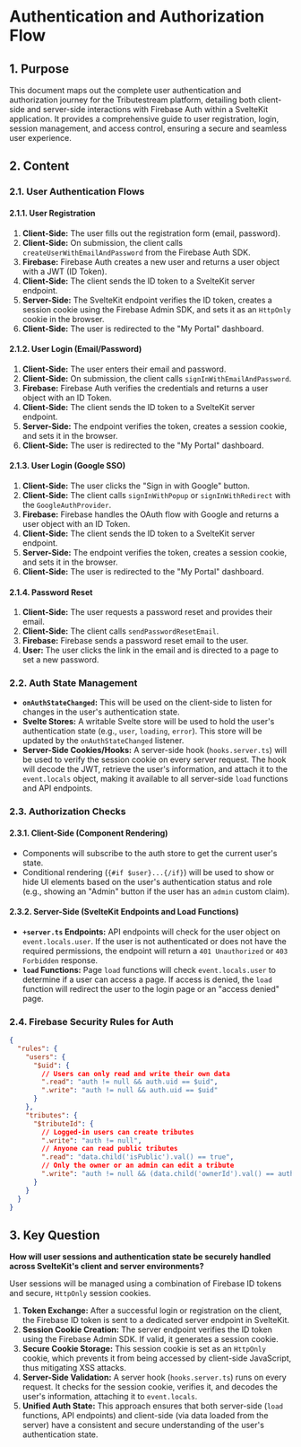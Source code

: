 # Authentication and Authorization Flow

## 1. Purpose

This document maps out the complete user authentication and authorization journey for the Tributestream platform, detailing both client-side and server-side interactions with Firebase Auth within a SvelteKit application. It provides a comprehensive guide to user registration, login, session management, and access control, ensuring a secure and seamless user experience.

## 2. Content

### 2.1. User Authentication Flows

#### 2.1.1. User Registration

1.  **Client-Side:** The user fills out the registration form (email, password).
2.  **Client-Side:** On submission, the client calls `createUserWithEmailAndPassword` from the Firebase Auth SDK.
3.  **Firebase:** Firebase Auth creates a new user and returns a user object with a JWT (ID Token).
4.  **Client-Side:** The client sends the ID token to a SvelteKit server endpoint.
5.  **Server-Side:** The SvelteKit endpoint verifies the ID token, creates a session cookie using the Firebase Admin SDK, and sets it as an `HttpOnly` cookie in the browser.
6.  **Client-Side:** The user is redirected to the "My Portal" dashboard.

#### 2.1.2. User Login (Email/Password)

1.  **Client-Side:** The user enters their email and password.
2.  **Client-Side:** On submission, the client calls `signInWithEmailAndPassword`.
3.  **Firebase:** Firebase Auth verifies the credentials and returns a user object with an ID Token.
4.  **Client-Side:** The client sends the ID token to a SvelteKit server endpoint.
5.  **Server-Side:** The endpoint verifies the token, creates a session cookie, and sets it in the browser.
6.  **Client-Side:** The user is redirected to the "My Portal" dashboard.

#### 2.1.3. User Login (Google SSO)

1.  **Client-Side:** The user clicks the "Sign in with Google" button.
2.  **Client-Side:** The client calls `signInWithPopup` or `signInWithRedirect` with the `GoogleAuthProvider`.
3.  **Firebase:** Firebase handles the OAuth flow with Google and returns a user object with an ID Token.
4.  **Client-Side:** The client sends the ID token to a SvelteKit server endpoint.
5.  **Server-Side:** The endpoint verifies the token, creates a session cookie, and sets it in the browser.
6.  **Client-Side:** The user is redirected to the "My Portal" dashboard.

#### 2.1.4. Password Reset

1.  **Client-Side:** The user requests a password reset and provides their email.
2.  **Client-Side:** The client calls `sendPasswordResetEmail`.
3.  **Firebase:** Firebase sends a password reset email to the user.
4.  **User:** The user clicks the link in the email and is directed to a page to set a new password.

### 2.2. Auth State Management

*   **`onAuthStateChanged`:** This will be used on the client-side to listen for changes in the user's authentication state.
*   **Svelte Stores:** A writable Svelte store will be used to hold the user's authentication state (e.g., `user`, `loading`, `error`). This store will be updated by the `onAuthStateChanged` listener.
*   **Server-Side Cookies/Hooks:** A server-side hook (`hooks.server.ts`) will be used to verify the session cookie on every server request. The hook will decode the JWT, retrieve the user's information, and attach it to the `event.locals` object, making it available to all server-side `load` functions and API endpoints.

### 2.3. Authorization Checks

#### 2.3.1. Client-Side (Component Rendering)

*   Components will subscribe to the auth store to get the current user's state.
*   Conditional rendering (`{#if $user}...{/if}`) will be used to show or hide UI elements based on the user's authentication status and role (e.g., showing an "Admin" button if the user has an `admin` custom claim).

#### 2.3.2. Server-Side (SvelteKit Endpoints and Load Functions)

*   **`+server.ts` Endpoints:** API endpoints will check for the user object on `event.locals.user`. If the user is not authenticated or does not have the required permissions, the endpoint will return a `401 Unauthorized` or `403 Forbidden` response.
*   **`load` Functions:** Page `load` functions will check `event.locals.user` to determine if a user can access a page. If access is denied, the `load` function will redirect the user to the login page or an "access denied" page.

### 2.4. Firebase Security Rules for Auth

```json
{
  "rules": {
    "users": {
      "$uid": {
        // Users can only read and write their own data
        ".read": "auth != null && auth.uid == $uid",
        ".write": "auth != null && auth.uid == $uid"
      }
    },
    "tributes": {
      "$tributeId": {
        // Logged-in users can create tributes
        ".write": "auth != null",
        // Anyone can read public tributes
        ".read": "data.child('isPublic').val() == true",
        // Only the owner or an admin can edit a tribute
        ".write": "auth != null && (data.child('ownerId').val() == auth.uid || root.child('users').child(auth.uid).child('isAdmin').val() == true)"
      }
    }
  }
}
```

## 3. Key Question

**How will user sessions and authentication state be securely handled across SvelteKit's client and server environments?**

User sessions will be managed using a combination of Firebase ID tokens and secure, `HttpOnly` session cookies.

1.  **Token Exchange:** After a successful login or registration on the client, the Firebase ID token is sent to a dedicated server endpoint in SvelteKit.
2.  **Session Cookie Creation:** The server endpoint verifies the ID token using the Firebase Admin SDK. If valid, it generates a session cookie.
3.  **Secure Cookie Storage:** This session cookie is set as an `HttpOnly` cookie, which prevents it from being accessed by client-side JavaScript, thus mitigating XSS attacks.
4.  **Server-Side Validation:** A server hook (`hooks.server.ts`) runs on every request. It checks for the session cookie, verifies it, and decodes the user's information, attaching it to `event.locals`.
5.  **Unified Auth State:** This approach ensures that both server-side (`load` functions, API endpoints) and client-side (via data loaded from the server) have a consistent and secure understanding of the user's authentication state.
